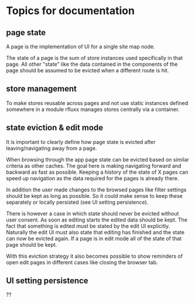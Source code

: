 # Topics for documentation

## page state

A page is the implementation of UI for a single site map node.

The state of a page is the sum of store instances used specifically in that page. All other "state" like the data contained in the components of the page should be assumed to be evicted when a different route is hit.

## store management

To make stores reusable across pages and not use static instances defined somewhere in a module rfluxx manages stores centrally via a container.

## state eviction & edit mode

It is important to clearly define how page state is evicted after leaving/navigating away from a page.

When browsing through the app page state can be evicted based on similar criteria as other caches. The goal here is making navigating forward and backward as fast as possible. Keeping a history of the state of X pages can speed up navigation as the data required for the pages is already there.

In addition the user made changes to the browsed pages like filter settings should be kept as long as possible. So it could make sense to keep these separately or locally persisted (see UI setting persistence).

There is however a case in which state should never be evicted without user consent. As soon as editing starts the edited data should be kept. The fact that something is edited must be stated by the edit UI explicitly. Naturally the edit UI must also state that editing has finished and the state can now be evicted again. If a page is in edit mode all of the state of that page should be kept.

With this eviction strategy it also becomes possible to show reminders of open edit pages in different cases like closing the browser tab.

## UI setting persistence

??